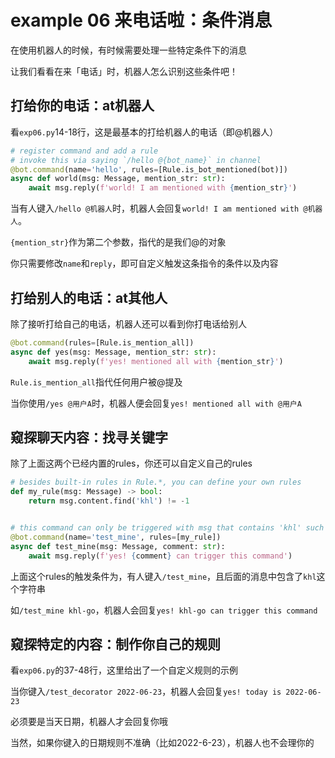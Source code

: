 # example 06 来电话啦：条件消息

在使用机器人的时候，有时候需要处理一些特定条件下的消息

让我们看看在来「电话」时，机器人怎么识别这些条件吧！

## 打给你的电话：at机器人

看`exp06.py`14-18行，这是最基本的打给机器人的电话（即@机器人）

~~~~python
# register command and add a rule
# invoke this via saying `/hello @{bot_name}` in channel
@bot.command(name='hello', rules=[Rule.is_bot_mentioned(bot)])
async def world(msg: Message, mention_str: str):
    await msg.reply(f'world! I am mentioned with {mention_str}')
~~~~

当有人键入`/hello @机器人`时，机器人会回复`world! I am mentioned with @机器人`。

`{mention_str}`作为第二个参数，指代的是我们@的对象

你只需要修改`name`和`reply`，即可自定义触发这条指令的条件以及内容

## 打给别人的电话：at其他人

除了接听打给自己的电话，机器人还可以看到你打电话给别人

~~~python
@bot.command(rules=[Rule.is_mention_all])
async def yes(msg: Message, mention_str: str):
    await msg.reply(f'yes! mentioned all with {mention_str}')
~~~

`Rule.is_mention_all`指代任何用户被@提及

当你使用`/yes @用户A`时，机器人便会回复`yes! mentioned all with @用户A`

## 窥探聊天内容：找寻关键字

除了上面这两个已经内置的rules，你还可以自定义自己的rules

~~~python
# besides built-in rules in Rule.*, you can define your own rules
def my_rule(msg: Message) -> bool:
    return msg.content.find('khl') != -1


# this command can only be triggered with msg that contains 'khl' such as /test_mine khl-go
@bot.command(name='test_mine', rules=[my_rule])
async def test_mine(msg: Message, comment: str):
    await msg.reply(f'yes! {comment} can trigger this command')
~~~

上面这个rules的触发条件为，有人键入`/test_mine`，且后面的消息中包含了`khl`这个字符串

如`/test_mine khl-go`，机器人会回复`yes! khl-go can trigger this command`

## 窥探特定的内容：制作你自己的规则

看`exp06.py`的37-48行，这里给出了一个自定义规则的示例

当你键入`/test_decorator 2022-06-23`，机器人会回复`yes! today is 2022-06-23`

必须要是当天日期，机器人才会回复你哦

当然，如果你键入的日期规则不准确（比如2022-6-23），机器人也不会理你的
